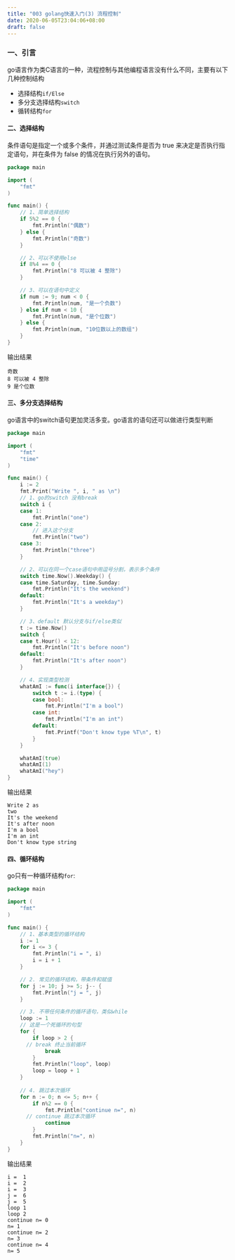 ```yaml
---
title: "003 golang快速入门(3) 流程控制"
date: 2020-06-05T23:04:06+08:00
draft: false
---
```


### 一、引言

go语言作为类C语言的一种，流程控制与其他编程语言没有什么不同，主要有以下几种控制结构

- 选择结构`if/Else`
- 多分支选择结构`switch`
- 循转结构`for`

#### 二、选择结构

条件语句是指定一个或多个条件，并通过测试条件是否为 true 来决定是否执行指定语句，并在条件为 false 的情况在执行另外的语句。

```go
package main

import (
	"fmt"
)

func main() {
	// 1、简单选择结构
	if 5%2 == 0 {
		fmt.Println("偶数")
	} else {
		fmt.Println("奇数")
	}

	// 2、可以不使用else
	if 8%4 == 0 {
		fmt.Println("8 可以被 4 整除")
	}

	// 3、可以在语句中定义
	if num := 9; num < 0 {
		fmt.Println(num, "是一个负数")
	} else if num < 10 {
		fmt.Println(num, "是个位数")
	} else {
		fmt.Println(num, "10位数以上的数组")
	}
}
```

输出结果

```
奇数
8 可以被 4 整除
9 是个位数
```

#### 三、多分支选择结构

go语言中的switch语句更加灵活多变。go语言的语句还可以做进行类型判断

```go
package main

import (
	"fmt"
	"time"
)

func main() {
	i := 2
	fmt.Print("Write ", i, " as \n")
	// 1、go的switch 没有break
	switch i {
	case 1:
		fmt.Println("one")
	case 2:
		// 进入这个分支
		fmt.Println("two")
	case 3:
		fmt.Println("three")
	}

	// 2、可以在同一个case语句中用逗号分割，表示多个条件
	switch time.Now().Weekday() {
	case time.Saturday, time.Sunday:
		fmt.Println("It's the weekend")
	default:
		fmt.Println("It's a weekday")
	}

	// 3、default 默认分支与if/else类似
	t := time.Now()
	switch {
	case t.Hour() < 12:
		fmt.Println("It's before noon")
	default:
		fmt.Println("It's after noon")
	}

	// 4、实现类型检测
	whatAmI := func(i interface{}) {
		switch t := i.(type) {
		case bool:
			fmt.Println("I'm a bool")
		case int:
			fmt.Println("I'm an int")
		default:
			fmt.Printf("Don't know type %T\n", t)
		}
	}

	whatAmI(true)
	whatAmI(1)
	whatAmI("hey")
}
```

输出结果

```
Write 2 as 
two
It's the weekend
It's after noon
I'm a bool
I'm an int
Don't know type string
```



#### 四、循环结构

go只有一种循环结构`for`:

```go
package main

import (
	"fmt"
)

func main() {
	// 1、基本类型的循环结构
	i := 1
	for i <= 3 {
		fmt.Println("i = ", i)
		i = i + 1
	}

	// 2. 常见的循环结构，带条件和赋值
	for j := 10; j >= 5; j-- {
		fmt.Println("j = ", j)
	}

	// 3. 不带任何条件的循环语句，类似while
	loop := 1
 	// 这是一个死循环的句型
	for {
		if loop > 2 {
      // break 终止当前循环
			break
		}
		fmt.Println("loop", loop)
		loop = loop + 1
	}
  
 	// 4. 跳过本次循环
	for n := 0; n <= 5; n++ {
		if n%2 == 0 {
			fmt.Println("continue n=", n)
      // continue 跳过本次循环
			continue
		}
		fmt.Println("n=", n)
	}
}
```

输出结果

```
i =  1
i =  2
i =  3
j =  6
j =  5
loop 1
loop 2
continue n= 0
n= 1
continue n= 2
n= 3
continue n= 4
n= 5
```




